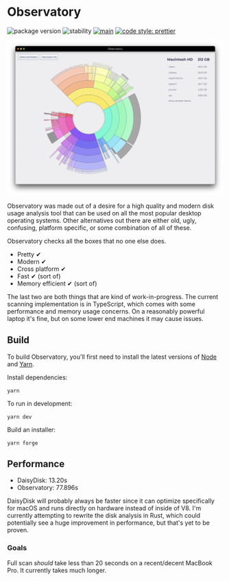 # Observatory

![package version](https://img.shields.io/badge/observatory-v0.10.0-12142d.svg)
![stability](https://img.shields.io/badge/stability-beta-6680f2.svg)
[![main](https://github.com/partheseas/observatory/workflows/main/badge.svg)](https://github.com/partheseas/observatory/actions)
[![code style: prettier](https://img.shields.io/badge/code_style-prettier-ff69b4.svg)](https://github.com/prettier/prettier)

![screenshot](/media/observatory.png)

Observatory was made out of a desire for a high quality and modern disk usage analysis tool
that can be used on all the most popular desktop operating systems. Other alternatives out
there are either old, ugly, confusing, platform specific, or some combination of all of these.

Observatory checks all the boxes that no one else does.

-   Pretty ✔
-   Modern ✔
-   Cross platform ✔
-   Fast ✔ (sort of)
-   Memory efficient ✔ (sort of)

The last two are both things that are kind of work-in-progress. The current scanning
implementation is in TypeScript, which comes with some performance and memory usage concerns.
On a reasonably powerful laptop it's fine, but on some lower end machines it may cause issues.

## Build

To build Observatory, you'll first need to install the latest versions of
[Node](https://nodejs.org) and [Yarn](https://classic.yarnpkg.com).

Install dependencies:

```shell
yarn
```

To run in development:

```shell
yarn dev
```

Build an installer:

```shell
yarn forge
```

## Performance

-   DaisyDisk: 13.20s
-   Observatory: 77.896s

DaisyDisk will probably always be faster since it can optimize specifically for
macOS and runs directly on hardware instead of inside of V8. I'm currently attempting to
rewrite the disk analysis in Rust, which could potentially see a huge improvement in
performance, but that's yet to be proven.

### Goals

Full scan _should_ take less than 20 seconds on a recent/decent MacBook Pro. It
currently takes much longer.
